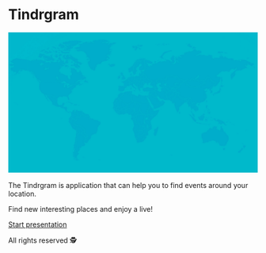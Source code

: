 # Tindrgram

<p align="center">
  <img src="./src/assets/intro.gif" />
</p>

The Tindrgram is application that can help you to find events around your location.

Find new interesting places and enjoy a live!

[Start presentation](https://readymag.com/u13017897/1371325/)

All rights reserved 🕵️‍
